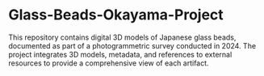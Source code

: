 # Glass-Beads-Okayama-Project
This repository contains digital 3D models of Japanese glass beads, documented as part of a photogrammetric survey conducted in 2024. The project integrates 3D models, metadata, and references to external resources to provide a comprehensive view of each artifact.
